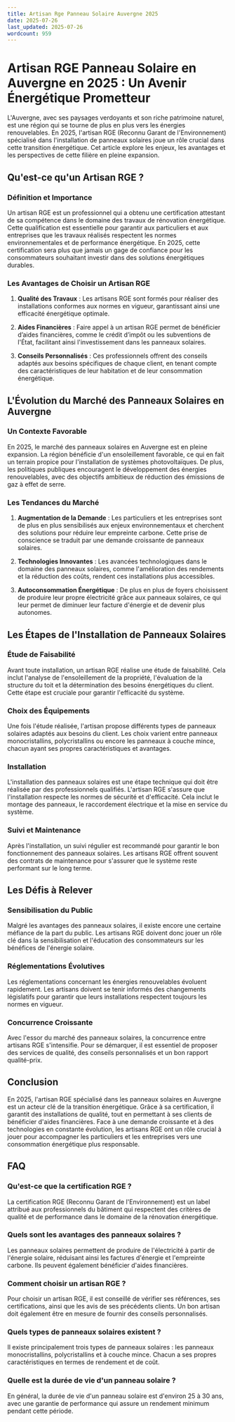 ```yaml
---
title: Artisan Rge Panneau Solaire Auvergne 2025
date: 2025-07-26
last_updated: 2025-07-26
wordcount: 959
---
```


# Artisan RGE Panneau Solaire en Auvergne en 2025 : Un Avenir Énergétique Prometteur

L'Auvergne, avec ses paysages verdoyants et son riche patrimoine naturel, est une région qui se tourne de plus en plus vers les énergies renouvelables. En 2025, l'artisan RGE (Reconnu Garant de l'Environnement) spécialisé dans l'installation de panneaux solaires joue un rôle crucial dans cette transition énergétique. Cet article explore les enjeux, les avantages et les perspectives de cette filière en pleine expansion.

## Qu'est-ce qu'un Artisan RGE ?

### Définition et Importance

Un artisan RGE est un professionnel qui a obtenu une certification attestant de sa compétence dans le domaine des travaux de rénovation énergétique. Cette qualification est essentielle pour garantir aux particuliers et aux entreprises que les travaux réalisés respectent les normes environnementales et de performance énergétique. En 2025, cette certification sera plus que jamais un gage de confiance pour les consommateurs souhaitant investir dans des solutions énergétiques durables.

### Les Avantages de Choisir un Artisan RGE

1. **Qualité des Travaux** : Les artisans RGE sont formés pour réaliser des installations conformes aux normes en vigueur, garantissant ainsi une efficacité énergétique optimale.
   
2. **Aides Financières** : Faire appel à un artisan RGE permet de bénéficier d’aides financières, comme le crédit d’impôt ou les subventions de l'État, facilitant ainsi l'investissement dans les panneaux solaires.

3. **Conseils Personnalisés** : Ces professionnels offrent des conseils adaptés aux besoins spécifiques de chaque client, en tenant compte des caractéristiques de leur habitation et de leur consommation énergétique.

## L'Évolution du Marché des Panneaux Solaires en Auvergne

### Un Contexte Favorable

En 2025, le marché des panneaux solaires en Auvergne est en pleine expansion. La région bénéficie d'un ensoleillement favorable, ce qui en fait un terrain propice pour l'installation de systèmes photovoltaïques. De plus, les politiques publiques encouragent le développement des énergies renouvelables, avec des objectifs ambitieux de réduction des émissions de gaz à effet de serre.

### Les Tendances du Marché

1. **Augmentation de la Demande** : Les particuliers et les entreprises sont de plus en plus sensibilisés aux enjeux environnementaux et cherchent des solutions pour réduire leur empreinte carbone. Cette prise de conscience se traduit par une demande croissante de panneaux solaires.

2. **Technologies Innovantes** : Les avancées technologiques dans le domaine des panneaux solaires, comme l'amélioration des rendements et la réduction des coûts, rendent ces installations plus accessibles.

3. **Autoconsommation Énergétique** : De plus en plus de foyers choisissent de produire leur propre électricité grâce aux panneaux solaires, ce qui leur permet de diminuer leur facture d'énergie et de devenir plus autonomes.

## Les Étapes de l'Installation de Panneaux Solaires

### Étude de Faisabilité

Avant toute installation, un artisan RGE réalise une étude de faisabilité. Cela inclut l'analyse de l'ensoleillement de la propriété, l'évaluation de la structure du toit et la détermination des besoins énergétiques du client. Cette étape est cruciale pour garantir l'efficacité du système.

### Choix des Équipements

Une fois l'étude réalisée, l'artisan propose différents types de panneaux solaires adaptés aux besoins du client. Les choix varient entre panneaux monocristallins, polycristallins ou encore les panneaux à couche mince, chacun ayant ses propres caractéristiques et avantages.

### Installation

L'installation des panneaux solaires est une étape technique qui doit être réalisée par des professionnels qualifiés. L'artisan RGE s'assure que l'installation respecte les normes de sécurité et d'efficacité. Cela inclut le montage des panneaux, le raccordement électrique et la mise en service du système.

### Suivi et Maintenance

Après l'installation, un suivi régulier est recommandé pour garantir le bon fonctionnement des panneaux solaires. Les artisans RGE offrent souvent des contrats de maintenance pour s'assurer que le système reste performant sur le long terme.

## Les Défis à Relever

### Sensibilisation du Public

Malgré les avantages des panneaux solaires, il existe encore une certaine méfiance de la part du public. Les artisans RGE doivent donc jouer un rôle clé dans la sensibilisation et l'éducation des consommateurs sur les bénéfices de l'énergie solaire.

### Réglementations Évolutives

Les réglementations concernant les énergies renouvelables évoluent rapidement. Les artisans doivent se tenir informés des changements législatifs pour garantir que leurs installations respectent toujours les normes en vigueur.

### Concurrence Croissante

Avec l'essor du marché des panneaux solaires, la concurrence entre artisans RGE s'intensifie. Pour se démarquer, il est essentiel de proposer des services de qualité, des conseils personnalisés et un bon rapport qualité-prix.

## Conclusion

En 2025, l'artisan RGE spécialisé dans les panneaux solaires en Auvergne est un acteur clé de la transition énergétique. Grâce à sa certification, il garantit des installations de qualité, tout en permettant à ses clients de bénéficier d'aides financières. Face à une demande croissante et à des technologies en constante évolution, les artisans RGE ont un rôle crucial à jouer pour accompagner les particuliers et les entreprises vers une consommation énergétique plus responsable.

## FAQ

### Qu'est-ce que la certification RGE ?

La certification RGE (Reconnu Garant de l'Environnement) est un label attribué aux professionnels du bâtiment qui respectent des critères de qualité et de performance dans le domaine de la rénovation énergétique.

### Quels sont les avantages des panneaux solaires ?

Les panneaux solaires permettent de produire de l'électricité à partir de l'énergie solaire, réduisant ainsi les factures d'énergie et l'empreinte carbone. Ils peuvent également bénéficier d'aides financières.

### Comment choisir un artisan RGE ?

Pour choisir un artisan RGE, il est conseillé de vérifier ses références, ses certifications, ainsi que les avis de ses précédents clients. Un bon artisan doit également être en mesure de fournir des conseils personnalisés.

### Quels types de panneaux solaires existent ?

Il existe principalement trois types de panneaux solaires : les panneaux monocristallins, polycristallins et à couche mince. Chacun a ses propres caractéristiques en termes de rendement et de coût.

### Quelle est la durée de vie d'un panneau solaire ?

En général, la durée de vie d'un panneau solaire est d'environ 25 à 30 ans, avec une garantie de performance qui assure un rendement minimum pendant cette période.